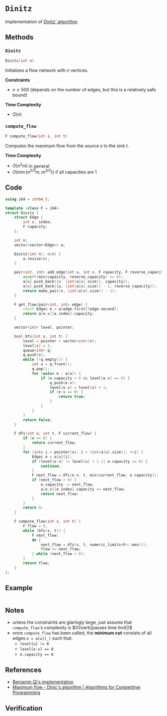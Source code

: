 # `Dinitz`
Implementation of [Dinitz' algorithm](https://en.wikipedia.org/wiki/Dinic%27s_algorithm).

## Methods
### `Dinitz`
```cpp
Dinitz(int n)
```

Initializes a flow network with $n$ vertices.

**Constraints**
- $n \le 500$ (depends on the number of edges, but this is a relatively safe bound)

**Time Complexity**
- $O(n)$

### `compute_flow`
```cpp
F compute_flow(int s, int t)
```

Computes the maximum flow from the source $s$ to the sink $t$.

**Time Complexity**
- $O(n^{2}m)$ in general
- $O(\min(n^{2/3}m, m^{3/2}))$ if all capacities are $1$

## Code
```cpp
using i64 = int64_t;
```

```cpp
template <class F = i64>
struct Dinitz {
	struct Edge {
		int v, index;
		F capacity;
	};

	int n;
	vector<vector<Edge>> a;

	Dinitz(int n): n(n) {
		a.resize(n);
	}

	pair<int, int> add_edge(int u, int v, F capacity, F reverse_capacity = 0) {
		assert(min(capacity, reverse_capacity) >= 0);
		a[u].push_back({v, (int)a[v].size(), capacity});
		a[v].push_back({u, (int)a[u].size() - 1, reverse_capacity});
		return make_pair(v, (int)a[v].size() - 1);
	}

	F get_flow(pair<int, int> edge) {
		const Edge& e = a[edge.first][edge.second];
		return a[e.v][e.index].capacity;
	}

	vector<int> level, pointer;

	bool bfs(int s, int t) {
		level = pointer = vector<int>(n);
		level[s] = 1;
		queue<int> q;
		q.push(s);
		while (!q.empty()) {
			int u = q.front();
			q.pop();
			for (auto& e : a[u]) {
				if (e.capacity > 0 && level[e.v] == 0) {
					q.push(e.v);
					level[e.v] = level[u] + 1;
					if (e.v == t) {
						return true;
					}
				}
			}
		}
		return false;
	}

	F dfs(int u, int t, F current_flow) {
		if (u == t) {
			return current_flow;
		}
		for (int& i = pointer[u]; i < (int)a[u].size(); ++i) {
			Edge& e = a[u][i];
			if (level[e.v] != level[u] + 1 || e.capacity == 0) {
				continue;
			}
			F next_flow = dfs(e.v, t, min(current_flow, e.capacity));
			if (next_flow > 0) {
				e.capacity -= next_flow;
				a[e.v][e.index].capacity += next_flow;
				return next_flow;
			}
		}
		return 0;
	}

	F compute_flow(int s, int t) {
		F flow = 0;
		while (bfs(s, t)) {
			F next_flow;
			do {
				next_flow = dfs(s, t, numeric_limits<F>::max());
				flow += next_flow;
			} while (next_flow > 0);
		}
		return flow;
	}
};
```

## Example
```

```

## Notes
- unless the constraints are glaringly large, just assume that `compute_flow`'s complexity is $O(\verb|passes time limit|)$
- once `compute_flow` has been called, the **minimum cut** consists of all edges `e = a[u][_]` such that:
	- `level[u] != 0`
	- `level[e.v] == 0`
	- `e.capacity == 0`

## References
- [Benjamin Qi's implementation](https://github.com/bqi343/USACO/blob/master/Implementations/content/graphs%20(12)/Flows%20(12.3)/Dinic.h)
- [Maximum flow - Dinic's algorithm | Algorithms for Competitive Programming](https://cp-algorithms.web.app/graph/dinic.html)

## Verification
